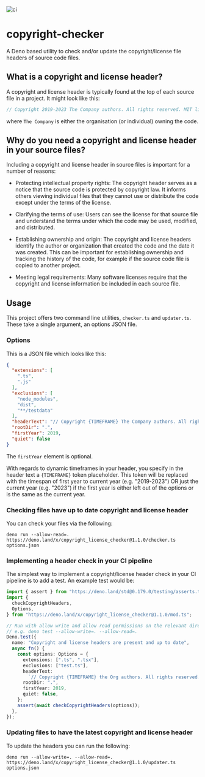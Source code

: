 ![ci](https://github.com/cknight/copyright-checker/workflows/ci/badge.svg)

# copyright-checker

A Deno based utility to check and/or update the copyright/license file headers
of source code files.

## What is a copyright and license header?

A copyright and license header is typically found at the top of each source file
in a project. It might look like this:

```ts
// Copyright 2019-2023 The Company authors. All rights reserved. MIT license.
```

where `The Company` is either the organisation (or individual) owning the code.

## Why do you need a copyright and license header in your source files?

Including a copyright and license header in source files is important for a
number of reasons:

- Protecting intellectual property rights: The copyright header serves as a
  notice that the source code is protected by copyright law. It informs others
  viewing individual files that they cannot use or distribute the code except
  under the terms of the license.

- Clarifying the terms of use: Users can see the license for that source file
  and understand the terms under which the code may be used, modified, and
  distributed.

- Establishing ownership and origin: The copyright and license headers identify
  the author or organization that created the code and the date it was created.
  This can be important for establishing ownership and tracking the history of
  the code, for example if the source code file is copied to another project.

- Meeting legal requirements: Many software licenses require that the copyright
  and license information be included in each source file.

## Usage

This project offers two command line utilities, `checker.ts` and `updater.ts`.
These take a single argument, an options JSON file.

### Options

This is a JSON file which looks like this:

```json
{
  "extensions": [
    ".ts",
    ".js"
  ],
  "exclusions": [
    "node_modules",
    "dist",
    "**/testdata"
  ],
  "headerText": "// Copyright {TIMEFRAME} The Company authors. All rights reserved. MIT license.",
  "rootDir": ".",
  "firstYear": 2019,
  "quiet": false
}
```

The `firstYear` element is optional.

With regards to dynamic timeframes in your header, you specify in the header
text a `{TIMEFRAME}` token placeholder. This token will be replaced with the
timespan of first year to current year (e.g. "2019-2023") OR just the current
year (e.g. "2023") if the first year is either left out of the options or is the
same as the current year.

### Checking files have up to date copyright and license header

You can check your files via the following:

```shell
deno run --allow-read=. https://deno.land/x/copyright_license_checker@1.1.0/checker.ts options.json
```

### Implementing a header check in your CI pipeline

The simplest way to implement a copyright/license header check in your CI
pipeline is to add a test. An example test would be:

```ts
import { assert } from "https://deno.land/std@0.179.0/testing/asserts.ts";
import {
  checkCopyrightHeaders,
  Options,
} from "https://deno.land/x/copyright_license_checker@1.1.0/mod.ts";

// Run with allow write and allow read permissions on the relevant directories
// e.g. deno test --allow-write=. --allow-read=.
Deno.test({
  name: "Copyright and license headers are present and up to date",
  async fn() {
    const options: Options = {
      extensions: [".ts", ".tsx"],
      exclusions: ["test.ts"],
      headerText:
        `// Copyright {TIMEFRAME} the Org authors. All rights reserved. MIT license.`,
      rootDir: ".",
      firstYear: 2019,
      quiet: false,
    };
    assert(await checkCopyrightHeaders(options));
  },
});
```

### Updating files to have the latest copyright and license header

To update the headers you can run the following:

```shell
deno run --allow-write=. --allow-read=. https://deno.land/x/copyright_license_checker@1.1.0/updater.ts options.json
```
